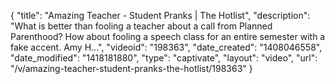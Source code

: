 {
    "title": "Amazing Teacher - Student Pranks | The Hotlist",
    "description": "What is better than fooling a teacher about a call from Planned Parenthood? How about fooling a speech class for an entire semester with a fake accent. Amy H...",
    "videoid": "198363",
    "date_created": "1408046558",
    "date_modified": "1418181880",
    "type": "captivate",
    "layout": "video",
    "url": "\/v\/amazing-teacher-student-pranks-the-hotlist\/198363"
}